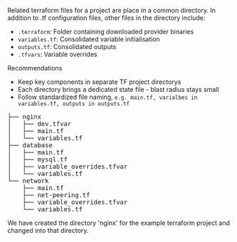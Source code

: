 Related terraform files for a project are place in a common directory.
In addition to .tf configuration files, other files in the directory include:
* `.terraform`: Folder containing downloaded provider binaries
* `variables.tf`: Consolidated variable initialisation
* `outputs.tf`: Consolidated outputs
* `.tfvars`: Variable overrides

Recommendations
* Keep key components in separate TF project directorys
* Each directory brings a dedicated state file - blast radius stays small
* Follow standardized file naming, `e.g. main.tf, varialbes in variables.tf, outputs in outputs.tf`

<pre>├── nginx
│   ├── dev.tfvar
│   ├── main.tf
│   └── variables.tf
├── database
│   ├── main.tf
│   ├── mysql.tf
│   ├── variable_overrides.tfvar
│   └── variables.tf
└── network
    ├── main.tf
    ├── net-peering.tf
    ├── variable_overrides.tfvar
    └── variables.tf
</pre>

We have created the directory 'nginx' for the example terraform project and changed into that directory.

